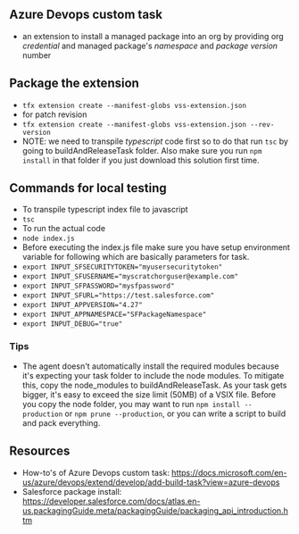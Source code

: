 ## Azure Devops custom task
*  an extension to install a managed package into an org by providing org *credential* and managed package's *namespace* and *package version* number

## Package the extension
* ```tfx extension create --manifest-globs vss-extension.json```
* for patch revision
* ```tfx extension create --manifest-globs vss-extension.json --rev-version```
* NOTE: we need to transpile *typescript* code first so to do that run ```tsc``` by going to buildAndReleaseTask folder. Also make sure you run ```npm install``` in that folder if you just download this solution first time.

## Commands for local testing
* To transpile typescript index file to javascript
* ```tsc```
* To run the actual code
* ```node index.js```
* Before executing the index.js file make sure you have setup environment variable for following which are basically parameters for task.
* ```export INPUT_SFSECURITYTOKEN="myusersecuritytoken"```
* ```export INPUT_SFUSERNAME="myscratchorguser@example.com"```
* ```export INPUT_SFPASSWORD="mysfpassword"```
* ```export INPUT_SFURL="https://test.salesforce.com"```
* ```export INPUT_APPVERSION="4.27"```
* ```export INPUT_APPNAMESPACE="SFPackageNamespace"```
* ```export INPUT_DEBUG="true"```

### Tips
* The agent doesn't automatically install the required modules because it's expecting your task folder to include the node modules. To mitigate this, copy the node_modules to buildAndReleaseTask. As your task gets bigger, it's easy to exceed the size limit (50MB) of a VSIX file. Before you copy the node folder, you may want to run ```npm install --production``` or ```npm prune --production```, or you can write a script to build and pack everything.

## Resources
* How-to's of Azure Devops custom task: https://docs.microsoft.com/en-us/azure/devops/extend/develop/add-build-task?view=azure-devops
* Salesforce package install: https://developer.salesforce.com/docs/atlas.en-us.packagingGuide.meta/packagingGuide/packaging_api_introduction.htm